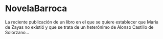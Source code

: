 # NovelaBarroca

La reciente publicación de un libro en el que se quiere establecer que María de Zayas no existió y que se trata de un heterónimo de Alonso Castillo de Solórzano…
